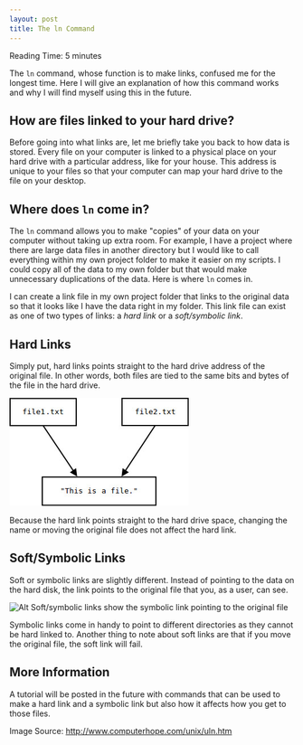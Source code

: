 ```yaml
---
layout: post
title: The ln Command
---
```


<span class="octicon octicon-clock"></span> Reading Time: 5 minutes

The `ln` command, whose function is to make links, confused me for the longest
time. Here I will give an explanation of how this command works and why I will
find myself using this in the future.

## How are files linked to your hard drive?

Before going into what links are, let me briefly take you back to how data is
stored. Every file on your computer is linked to a physical place on your
hard drive with a particular address, like for your house. This address is
unique to your files so that your computer can map your hard drive to the file
on your desktop. 

## Where does `ln` come in?

The `ln` command allows you to make "copies" of your data on your computer
without taking up extra room. For example, I have a project where there are
large data files in another directory but I would like to call everything within
my own project folder to make it easier on my scripts. I could copy all of the
data to my own folder but that would make unnecessary duplications of the data.
Here is where `ln` comes in.

<!--break-->

I can create a link file in my own project folder that links to the original
data so that it looks like I have the data right in my folder. This link file
can exist as one of two types of links: a *hard link* or a *soft/symbolic link*.

## Hard Links

Simply put, hard links points straight to the hard drive address of the original
file. In other words, both files are tied to the same bits and bytes of the file
in the hard drive.

![Alt Hard link shows two files pointing to the same address][hard link]

Because the hard link points straight to the hard drive space, changing the name
or moving the original file does not affect the hard link.

## Soft/Symbolic Links

Soft or symbolic links are slightly different. Instead of pointing to the data
on the hard disk, the link points to the original file that you, as a user, can
see.

![Alt Soft/symbolic links show the symbolic link pointing to the original
file][sym link]

Symbolic links come in handy to point to different directories as they cannot be
hard linked to. Another thing to note about soft links are that if you move the
original file, the soft link will fail.

## More Information

A tutorial will be posted in the future with commands that can be used to make a
hard link and a symbolic link but also how it affects how you get to those
files.

Image Source: <http://www.computerhope.com/unix/uln.htm>

[hard link]: /assets/hard-link.jpg
[sym link]: /assets/symlink.jpg
